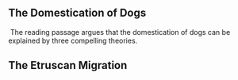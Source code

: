 ## The Domestication of Dogs
&nbsp;The reading passage argues that the domestication of dogs can be explained by three compelling theories.

## The Etruscan Migration
